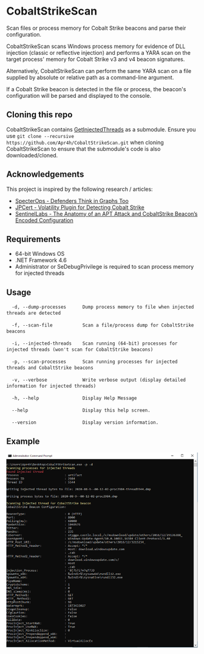 # CobaltStrikeScan
Scan files or process memory for Cobalt Strike beacons and parse their configuration.

CobaltStrikeScan scans Windows process memory for evidence of DLL injection (classic or reflective injection) and performs a YARA scan on the target process' memory for Cobalt Strike v3 and v4 beacon signatures. 

Alternatively, CobaltStrikeScan can perform the same YARA scan on a file supplied by absolute or relative path as a command-line argument.

If a Cobalt Strike beacon is detected in the file or process, the beacon's configuration will be parsed and displayed to the console.

## Cloning this repo
CobaltStrikeScan contains [GetInjectedThreads](https://github.com/Apr4h/GetInjectedThreads) as a submodule. Ensure you use `git clone --recursive https://github.com/Apr4h/CobaltStrikeScan.git` when cloning CobaltStrikeScan to ensure that the submodule's code is also downloaded/cloned.

## Acknowledgements
This project is inspired by the following research / articles:
- [SpecterOps - Defenders Think in Graphs Too](https://posts.specterops.io/defenders-think-in-graphs-too-part-1-572524c71e91)
- [JPCert - Volatility Plugin for Detecting Cobalt Strike](https://blogs.jpcert.or.jp/en/2018/08/volatility-plugin-for-detecting-cobalt-strike-beacon.html)
- [SentinelLabs - The Anatomy of an APT Attack and CobaltStrike Beacon’s Encoded Configuration](https://labs.sentinelone.com/the-anatomy-of-an-apt-attack-and-cobaltstrike-beacons-encoded-configuration)

## Requirements
- 64-bit Windows OS
- .NET Framework 4.6
- Administrator or SeDebugPrivilege is required to scan process memory for injected threads

## Usage
```
  -d, --dump-processes      Dump process memory to file when injected threads are detected

  -f, --scan-file           Scan a file/process dump for CobaltStrike beacons

  -i, --injected-threads    Scan running (64-bit) processes for injected threads (won't scan for CobaltStrike beacons)

  -p, --scan-processes      Scan running processes for injected threads and CobaltStrike beacons

  -v, --verbose             Write verbose output (display detailed information for injected threads)

  -h, --help                Display Help Message

  --help                    Display this help screen.

  --version                 Display version information.
```

## Example
![Image](./cobaltstrikescan_procdump_example.PNG)
